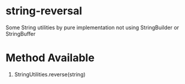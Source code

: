 # string-reversal
Some String utilities by pure implementation not using StringBuilder or StringBuffer
# Method Available
1) StringUtilities.reverse(string)